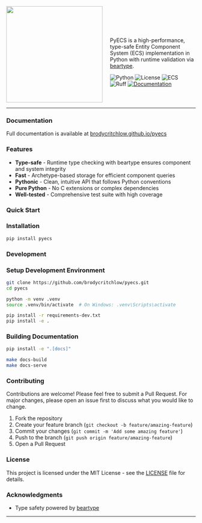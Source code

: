 <div>
<img align="left" src="https://github.com/user-attachments/assets/381e5656-b717-4748-8733-3ecc1889a23d" width="256" height="256" style="margin-right: 20px;" />
<br>
<br>
<br>
<br>
  
PyECS is a high-performance, type-safe Entity Component System (ECS) implementation in Python with runtime validation via [beartype](https://github.com/beartype/beartype).

![Python](https://img.shields.io/badge/python-3.12+-blue.svg)
![License](https://img.shields.io/badge/license-MIT-green.svg)
![ECS](https://img.shields.io/badge/pattern-ECS-orange.svg)
![Ruff](https://img.shields.io/endpoint?url=https://raw.githubusercontent.com/astral-sh/ruff/main/assets/badge/v2.json)
[![Documentation](https://img.shields.io/badge/docs-GitHub%20Pages-blue)](https://brodycritchlow.github.io/pyecs/)

<br clear="left"/>

---

### Documentation

Full documentation is available at [brodycritchlow.github.io/pyecs](https://brodycritchlow.github.io/PyECS/index.html)

### Features

- **Type-safe** - Runtime type checking with beartype ensures component and system integrity
- **Fast** - Archetype-based storage for efficient component queries
- **Pythonic** - Clean, intuitive API that follows Python conventions
- **Pure Python** - No C extensions or complex dependencies
- **Well-tested** - Comprehensive test suite with high coverage

### Quick Start

### Installation

```bash
pip install pyecs
```

### Development

### Setup Development Environment

```bash
git clone https://github.com/brodycritchlow/pyecs.git
cd pyecs

python -m venv .venv
source .venv/bin/activate  # On Windows: .venv\Scripts\activate

pip install -r requirements-dev.txt
pip install -e .
```

### Building Documentation

```bash
pip install -e ".[docs]"

make docs-build
make docs-serve
```

### Contributing

Contributions are welcome! Please feel free to submit a Pull Request. For major changes, please open an issue first to discuss what you would like to change.

1. Fork the repository
2. Create your feature branch (`git checkout -b feature/amazing-feature`)
3. Commit your changes (`git commit -m 'Add some amazing feature'`)
4. Push to the branch (`git push origin feature/amazing-feature`)
5. Open a Pull Request

### License

This project is licensed under the MIT License - see the [LICENSE](LICENSE) file for details.

### Acknowledgments

- Type safety powered by [beartype](https://github.com/beartype/beartype)

---


